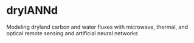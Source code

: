 # drylANNd
Modeling dryland carbon and water fluxes with microwave, thermal, and optical remote sensing and artificial neural networks
